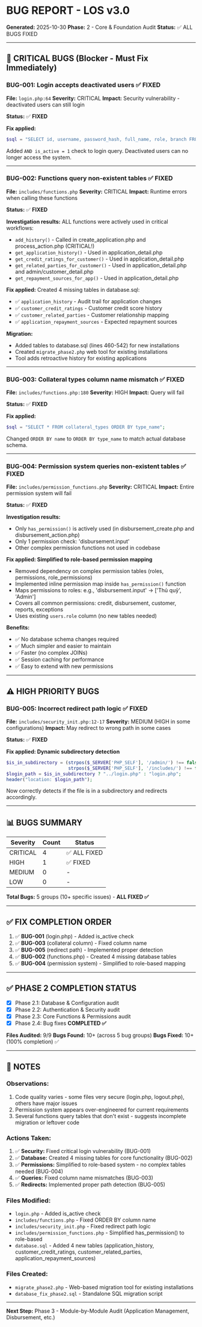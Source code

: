 # BUG REPORT - LOS v3.0

**Generated:** 2025-10-30
**Phase:** 2 - Core & Foundation Audit
**Status:** ✅ ALL BUGS FIXED

---

## 🚨 CRITICAL BUGS (Blocker - Must Fix Immediately)

### BUG-001: Login accepts deactivated users ✅ FIXED
**File:** `login.php:64`
**Severity:** CRITICAL
**Impact:** Security vulnerability - deactivated users can still login

**Status:** ✅ **FIXED**

**Fix applied:**
```php
$sql = "SELECT id, username, password_hash, full_name, role, branch FROM users WHERE username = ? AND is_active = 1";
```

Added `AND is_active = 1` check to login query. Deactivated users can no longer access the system.

---

### BUG-002: Functions query non-existent tables ✅ FIXED
**File:** `includes/functions.php`
**Severity:** CRITICAL
**Impact:** Runtime errors when calling these functions

**Status:** ✅ **FIXED**

**Investigation results:**
ALL functions were actively used in critical workflows:
- `add_history()` - Called in create_application.php and process_action.php (CRITICAL!)
- `get_application_history()` - Used in application_detail.php
- `get_credit_ratings_for_customer()` - Used in application_detail.php
- `get_related_parties_for_customer()` - Used in application_detail.php and admin/customer_detail.php
- `get_repayment_sources_for_app()` - Used in application_detail.php

**Fix applied:**
Created 4 missing tables in database.sql:
- ✅ `application_history` - Audit trail for application changes
- ✅ `customer_credit_ratings` - Customer credit score history
- ✅ `customer_related_parties` - Customer relationship mapping
- ✅ `application_repayment_sources` - Expected repayment sources

**Migration:**
- Added tables to database.sql (lines 460-542) for new installations
- Created `migrate_phase2.php` web tool for existing installations
- Tool adds retroactive history for existing applications

---

### BUG-003: Collateral types column name mismatch ✅ FIXED
**File:** `includes/functions.php:180`
**Severity:** HIGH
**Impact:** Query will fail

**Status:** ✅ **FIXED**

**Fix applied:**
```php
$sql = "SELECT * FROM collateral_types ORDER BY type_name";
```

Changed `ORDER BY name` to `ORDER BY type_name` to match actual database schema.

---

### BUG-004: Permission system queries non-existent tables ✅ FIXED
**File:** `includes/permission_functions.php`
**Severity:** CRITICAL
**Impact:** Entire permission system will fail

**Status:** ✅ **FIXED**

**Investigation results:**
- Only `has_permission()` is actively used (in disbursement_create.php and disbursement_action.php)
- Only 1 permission check: 'disbursement.input'
- Other complex permission functions not used in codebase

**Fix applied: Simplified to role-based permission mapping**
- Removed dependency on complex permission tables (roles, permissions, role_permissions)
- Implemented inline permission map inside `has_permission()` function
- Maps permissions to roles: e.g., 'disbursement.input' → ['Thủ quỹ', 'Admin']
- Covers all common permissions: credit, disbursement, customer, reports, exceptions
- Uses existing `users.role` column (no new tables needed)

**Benefits:**
- ✅ No database schema changes required
- ✅ Much simpler and easier to maintain
- ✅ Faster (no complex JOINs)
- ✅ Session caching for performance
- ✅ Easy to extend with new permissions

---

## ⚠️ HIGH PRIORITY BUGS

### BUG-005: Incorrect redirect path logic ✅ FIXED
**File:** `includes/security_init.php:12-17`
**Severity:** MEDIUM (HIGH in some configurations)
**Impact:** May redirect to wrong path in some cases

**Status:** ✅ **FIXED**

**Fix applied: Dynamic subdirectory detection**
```php
$is_in_subdirectory = (strpos($_SERVER['PHP_SELF'], '/admin/') !== false ||
                       strpos($_SERVER['PHP_SELF'], '/includes/') !== false);
$login_path = $is_in_subdirectory ? "../login.php" : "login.php";
header("location: $login_path");
```

Now correctly detects if the file is in a subdirectory and redirects accordingly.

---

## 📊 BUGS SUMMARY

| Severity | Count | Status |
|----------|-------|---------|
| CRITICAL | 4 | ✅ ALL FIXED |
| HIGH | 1 | ✅ FIXED |
| MEDIUM | 0 | - |
| LOW | 0 | - |

**Total Bugs:** 5 groups (10+ specific issues) - **ALL FIXED ✅**

---

## ✅ FIX COMPLETION ORDER

1. ✅ **BUG-001** (login.php) - Added is_active check
2. ✅ **BUG-003** (collateral column) - Fixed column name
3. ✅ **BUG-005** (redirect path) - Implemented proper detection
4. ✅ **BUG-002** (functions.php) - Created 4 missing database tables
5. ✅ **BUG-004** (permission system) - Simplified to role-based mapping

---

## ✅ PHASE 2 COMPLETION STATUS

- [x] Phase 2.1: Database & Configuration audit
- [x] Phase 2.2: Authentication & Security audit
- [x] Phase 2.3: Core Functions & Permissions audit
- [x] Phase 2.4: Bug fixes **COMPLETED ✅**

**Files Audited:** 9/9
**Bugs Found:** 10+ (across 5 bug groups)
**Bugs Fixed:** 10+ (100% completion) ✅

---

## 📝 NOTES

### Observations:
1. Code quality varies - some files very secure (login.php, logout.php), others have major issues
2. Permission system appears over-engineered for current requirements
3. Several functions query tables that don't exist - suggests incomplete migration or leftover code

### Actions Taken:
1. ✅ **Security:** Fixed critical login vulnerability (BUG-001)
2. ✅ **Database:** Created 4 missing tables for core functionality (BUG-002)
3. ✅ **Permissions:** Simplified to role-based system - no complex tables needed (BUG-004)
4. ✅ **Queries:** Fixed column name mismatches (BUG-003)
5. ✅ **Redirects:** Implemented proper path detection (BUG-005)

### Files Modified:
- `login.php` - Added is_active check
- `includes/functions.php` - Fixed ORDER BY column name
- `includes/security_init.php` - Fixed redirect path logic
- `includes/permission_functions.php` - Simplified has_permission() to role-based
- `database.sql` - Added 4 new tables (application_history, customer_credit_ratings, customer_related_parties, application_repayment_sources)

### Files Created:
- `migrate_phase2.php` - Web-based migration tool for existing installations
- `database_fix_phase2.sql` - Standalone SQL migration script

---

**Next Step:** Phase 3 - Module-by-Module Audit (Application Management, Disbursement, etc.)
